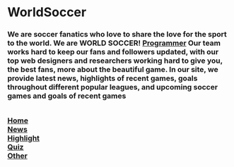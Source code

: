 # WorldSoccer
<h3>We are soccer fanatics who love to share the love for the sport to the world. We are WORLD SOCCER! 
  <a href="img1.jpg">Programmer</a>
  Our team works hard to keep our fans and followers updated, with our top web designers and researchers working hard to give you, the best fans, more about the beautiful game. In our site, we provide latest news, highlights of recent games, goals throughout different popular leagues, and upcoming soccer games and goals of recent games
  
  <br/><a href="home.html">Home</a><br>
<a href="news.html">News</a><br>
<a href="highlights.html">Highlight</a><br>
<a href="quiz.html">Quiz</a><br>
<a href="records.html">Other</a><br>
<h3>
